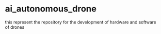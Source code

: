 # ai_autonomous_drone
this represent the repository for the development of hardware and software of drones
